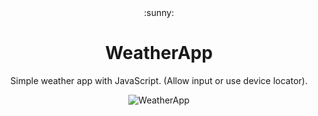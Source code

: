 <div align="center">:sunny:<div>
<h1 align="center">WeatherApp</h1>
<p align="center">Simple weather app with JavaScript. (Allow input or use device locator).</p> 
<img alt="WeatherApp" src="[https://user-images.githubusercontent.com/82126168/203390229-52bccd50-d7d6-4bb0-b935-5a497caea595.jpg](https://user-images.githubusercontent.com/82126168/203391417-4276c819-6810-4111-aff5-fa534ca46cbb.png)">

